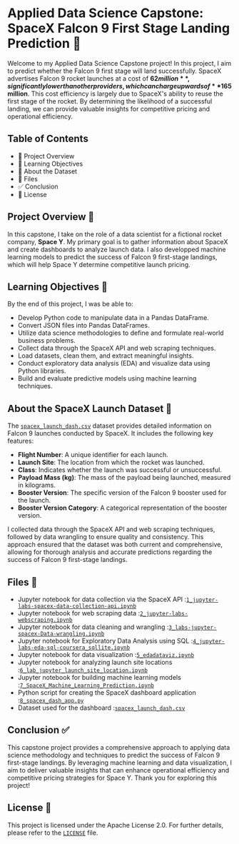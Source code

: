 # Applied Data Science Capstone: SpaceX Falcon 9 First Stage Landing Prediction 🚀

Welcome to my Applied Data Science Capstone project! In this project, I aim to predict whether the Falcon 9 first stage will land successfully. SpaceX advertises Falcon 9 rocket launches at a cost of **$62 million**, significantly lower than other providers, which can charge upwards of **$165 million**. This cost efficiency is largely due to SpaceX's ability to reuse the first stage of the rocket. By determining the likelihood of a successful landing, we can provide valuable insights for competitive pricing and operational efficiency.

## Table of Contents
- 📜 Project Overview
- 🎯 Learning Objectives
- 📂 About the Dataset
- 📁 Files
- ✅ Conclusion
- 📝 License

## Project Overview 📜
In this capstone, I take on the role of a data scientist for a fictional rocket company, **Space Y**. My primary goal is to gather information about SpaceX and create dashboards to analyze launch data. I also developped machine learning models to predict the success of Falcon 9 first-stage landings, which will help Space Y determine competitive launch pricing.

## Learning Objectives 🎯
By the end of this project, I was be able to:
- Develop Python code to manipulate data in a Pandas DataFrame.
- Convert JSON files into Pandas DataFrames.
- Utilize data science methodologies to define and formulate real-world business problems.
- Collect data through the SpaceX API and web scraping techniques.
- Load datasets, clean them, and extract meaningful insights.
- Conduct exploratory data analysis (EDA) and visualize data using Python libraries.
- Build and evaluate predictive models using machine learning techniques.

## About the SpaceX Launch Dataset 📂

The [`spacex_launch_dash.csv`](https://github.com/Zakaria-Engineer/Applied-Data-Science-Capstone/blob/main/spacex_launch_dash.csv) dataset provides detailed information on Falcon 9 launches conducted by SpaceX. It includes the following key features:

- **Flight Number**: A unique identifier for each launch.
- **Launch Site**: The location from which the rocket was launched.
- **Class**: Indicates whether the launch was successful or unsuccessful.
- **Payload Mass (kg)**: The mass of the payload being launched, measured in kilograms.
- **Booster Version**: The specific version of the Falcon 9 booster used for the launch.
- **Booster Version Category**: A categorical representation of the booster version.

I collected data through the SpaceX API and web scraping techniques, followed by data wrangling to ensure quality and consistency. This approach ensured that the dataset was both current and comprehensive, allowing for thorough analysis and accurate predictions regarding the success of Falcon 9 first-stage landings.


## Files 📁
- Jupyter notebook for data collection via the SpaceX API :[`1_jupyter-labs-spacex-data-collection-api.ipynb`](https://github.com/Zakaria-Engineer/Applied-Data-Science-Capstone/blob/main/1_jupyter-labs-spacex-data-collection-api.ipynb)
- Jupyter notebook for web scraping data :[`2_jupyter-labs-webscraping.ipynb`](https://github.com/Zakaria-Engineer/Applied-Data-Science-Capstone/blob/main/2_jupyter-labs-webscraping.ipynb)
- Jupyter notebook for data cleaning and wrangling :[`3_labs-jupyter-spacex-Data-wrangling.ipynb`](https://github.com/Zakaria-Engineer/Applied-Data-Science-Capstone/blob/main/3_labs-jupyter-spacex-Data%20wrangling.ipynb)
- Jupyter notebook for Exploratory Data Analysis using SQL :[`4_jupyter-labs-eda-sql-coursera_sqllite.ipynb`](https://github.com/Zakaria-Engineer/Applied-Data-Science-Capstone/blob/main/4_jupyter-labs-eda-sql-coursera_sqllite.ipynb)
- Jupyter notebook for data visualization :[`5_edadataviz.ipynb`](https://github.com/Zakaria-Engineer/Applied-Data-Science-Capstone/blob/main/5_edadataviz.ipynb)
- Jupyter notebook for analyzing launch site locations :[`6_lab_jupyter_launch_site_location.ipynb`](https://github.com/Zakaria-Engineer/Applied-Data-Science-Capstone/blob/main/6_lab_jupyter_launch_site_location.ipynb)
- Jupyter notebook for building machine learning models :[`7_SpaceX_Machine_Learning_Prediction.ipynb`](https://github.com/Zakaria-Engineer/Applied-Data-Science-Capstone/blob/main/7_SpaceX_Machine%20Learning%20Prediction.ipynb)
- Python script for creating the SpaceX dashboard application :[`8_spacex_dash_app.py`](https://github.com/Zakaria-Engineer/Applied-Data-Science-Capstone/blob/main/8_spacex_dash_app.py)
- Dataset used for the dashboard :[`spacex_launch_dash.csv`](https://github.com/Zakaria-Engineer/Applied-Data-Science-Capstone/blob/main/spacex_launch_dash.csv)

## Conclusion ✅
This capstone project provides a comprehensive approach to applying data science methodology and techniques to predict the success of Falcon 9 first-stage landings. By leveraging machine learning and data visualization, I aim to deliver valuable insights that can enhance operational efficiency and competitive pricing strategies for Space Y. Thank you for exploring this project!

## License 📝
This project is licensed under the Apache License 2.0. For further details, please refer to the [`LICENSE`](https://github.com/Zakaria-Engineer/Applied-Data-Science-Capstone/blob/main/LICENSE) file.
